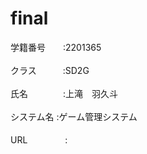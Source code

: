 # final
学籍番号　　:2201365<br><br>
クラス　　　:SD2G<br><br>
氏名　　　　:上滝　羽久斗<br><br>
システム名  :ゲーム管理システム<br><br>
URL 　　　　:

